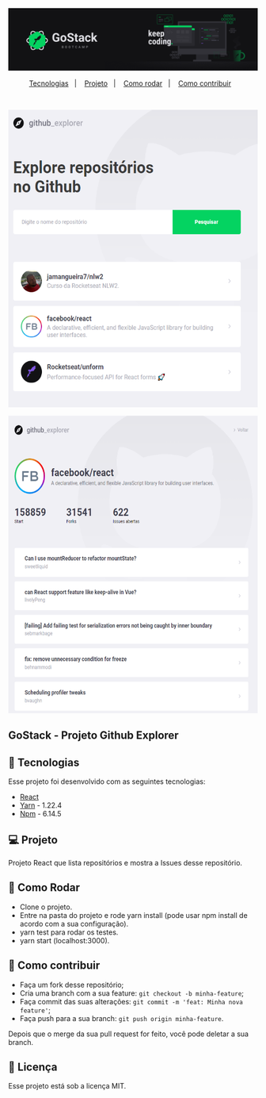 <img alt="GoStack" src=".github/gostack.png" />

<p align="center">
  <a href="#rocket-tecnologias">Tecnologias</a>&nbsp;&nbsp;&nbsp;|&nbsp;&nbsp;&nbsp;
  <a href="#-projeto">Projeto</a>&nbsp;&nbsp;&nbsp;|&nbsp;&nbsp;&nbsp;
  <a href="#-como-rodar">Como rodar</a>&nbsp;&nbsp;&nbsp;|&nbsp;&nbsp;&nbsp;
  <a href="#-como-contribuir">Como contribuir</a>&nbsp;&nbsp;&nbsp;
  </p>

<br>

<p align="center">
  <img alt="gostack" width="600px" height="600px" src=".github/app1.PNG" />
</p>

<p align="center">
  <img alt="gostack" width="600px" height="600px" src=".github/app2.PNG" />
</p>

## GoStack - Projeto Github Explorer

## 🚀 Tecnologias

Esse projeto foi desenvolvido com as seguintes tecnologias:

- [React](https://pt-br.reactjs.org/docs/getting-started.html)
- [Yarn](https://yarnpkg.com/) - 1.22.4
- [Npm](https://www.npmjs.com/) - 6.14.5


## 💻 Projeto

Projeto React que lista repositórios e mostra a Issues desse repositório.

## 🚀 Como Rodar

- Clone o projeto.
- Entre na pasta do projeto e rode yarn install (pode usar npm install de acordo com a sua configuração).
- yarn test para rodar os testes.
- yarn start (localhost:3000).

## 🤔 Como contribuir

- Faça um fork desse repositório;
- Cria uma branch com a sua feature: `git checkout -b minha-feature`;
- Faça commit das suas alterações: `git commit -m 'feat: Minha nova feature'`;
- Faça push para a sua branch: `git push origin minha-feature`.

Depois que o merge da sua pull request for feito, você pode deletar a sua branch.

## 📝 Licença

Esse projeto está sob a licença MIT.
